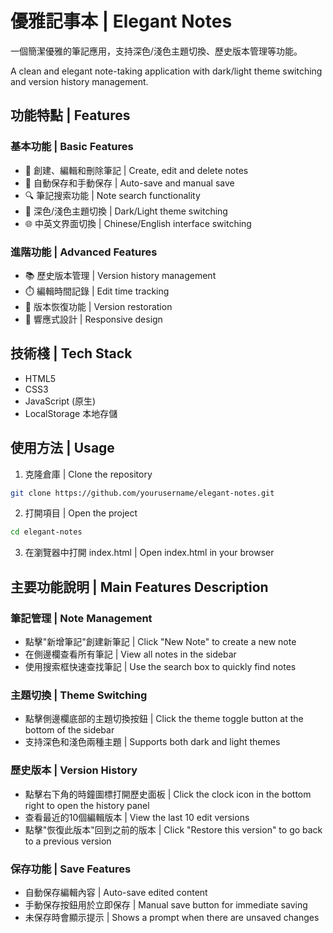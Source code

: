 # 優雅記事本 | Elegant Notes

一個簡潔優雅的筆記應用，支持深色/淺色主題切換、歷史版本管理等功能。

A clean and elegant note-taking application with dark/light theme switching and version history management.

## 功能特點 | Features

### 基本功能 | Basic Features
- 📝 創建、編輯和刪除筆記 | Create, edit and delete notes
- 💾 自動保存和手動保存 | Auto-save and manual save
- 🔍 筆記搜索功能 | Note search functionality
- 🎨 深色/淺色主題切換 | Dark/Light theme switching
- 🌐 中英文界面切換 | Chinese/English interface switching

### 進階功能 | Advanced Features
- 📚 歷史版本管理 | Version history management
- ⏱️ 編輯時間記錄 | Edit time tracking
- 🔄 版本恢復功能 | Version restoration
- 📱 響應式設計 | Responsive design

## 技術棧 | Tech Stack
- HTML5
- CSS3
- JavaScript (原生)
- LocalStorage 本地存儲

## 使用方法 | Usage

1. 克隆倉庫 | Clone the repository
```bash
git clone https://github.com/yourusername/elegant-notes.git
```

2. 打開項目 | Open the project
```bash
cd elegant-notes
```

3. 在瀏覽器中打開 index.html | Open index.html in your browser

## 主要功能說明 | Main Features Description

### 筆記管理 | Note Management
- 點擊"新增筆記"創建新筆記 | Click "New Note" to create a new note
- 在側邊欄查看所有筆記 | View all notes in the sidebar
- 使用搜索框快速查找筆記 | Use the search box to quickly find notes

### 主題切換 | Theme Switching
- 點擊側邊欄底部的主題切換按鈕 | Click the theme toggle button at the bottom of the sidebar
- 支持深色和淺色兩種主題 | Supports both dark and light themes

### 歷史版本 | Version History
- 點擊右下角的時鐘圖標打開歷史面板 | Click the clock icon in the bottom right to open the history panel
- 查看最近的10個編輯版本 | View the last 10 edit versions
- 點擊"恢復此版本"回到之前的版本 | Click "Restore this version" to go back to a previous version

### 保存功能 | Save Features
- 自動保存編輯內容 | Auto-save edited content
- 手動保存按鈕用於立即保存 | Manual save button for immediate saving
- 未保存時會顯示提示 | Shows a prompt when there are unsaved changes
